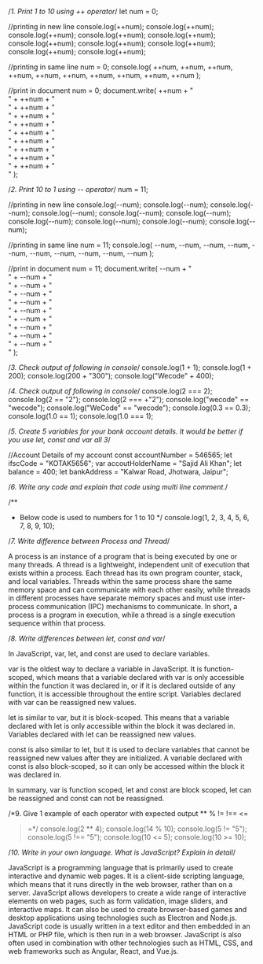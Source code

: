 /*1. Print 1 to 10 using ++ operator*/
let num = 0;

//printing in new line
console.log(++num);
console.log(++num);
console.log(++num);
console.log(++num);
console.log(++num);
console.log(++num);
console.log(++num);
console.log(++num);
console.log(++num);
console.log(++num);

//printing in same line
num = 0;
console.log(
  ++num,
  ++num,
  ++num,
  ++num,
  ++num,
  ++num,
  ++num,
  ++num,
  ++num,
  ++num
);

//print in document
num = 0;
document.write(
  ++num +
    "<br/>" +
    ++num +
    "<br/>" +
    ++num +
    "<br/>" +
    ++num +
    "<br/>" +
    ++num +
    "<br/>" +
    ++num +
    "<br/>" +
    ++num +
    "<br/>" +
    ++num +
    "<br/>" +
    ++num +
    "<br/>" +
    ++num +
    "<br/>"
);

/*2. Print 10 to 1 using -- operator*/
num = 11;

//printing in new line
console.log(--num);
console.log(--num);
console.log(--num);
console.log(--num);
console.log(--num);
console.log(--num);
console.log(--num);
console.log(--num);
console.log(--num);
console.log(--num);

//printing in same line
num = 11;
console.log(
  --num,
  --num,
  --num,
  --num,
  --num,
  --num,
  --num,
  --num,
  --num,
  --num
);

//print in document
num = 11;
document.write(
  --num +
    "<br/>" +
    --num +
    "<br/>" +
    --num +
    "<br/>" +
    --num +
    "<br/>" +
    --num +
    "<br/>" +
    --num +
    "<br/>" +
    --num +
    "<br/>" +
    --num +
    "<br/>" +
    --num +
    "<br/>" +
    --num +
    "<br/>"
);

/*3. Check output of following in console*/
console.log(1 + 1);
console.log(1 + 200);
console.log(200 + "300");
console.log("Wecode" + 400);

/*4. Check output of following in console*/
console.log(2 === 2);
console.log(2 == "2");
console.log(2 === +"2");
console.log("wecode" == "wecode");
console.log("WeCode" == "wecode");
console.log(0.3 == 0.3);
console.log(1.0 == 1);
console.log(1.0 === 1);

/*5. Create 5 variables for your bank account details. It would be better if you use let, const and var all 3*/

//Account Details of my account
const accountNumber = 546565;
let ifscCode = "KOTAK5656";
var accoutHolderName = "Sajid Ali Khan";
let balance = 400;
let bankAddress = "Kalwar Road, Jhotwara, Jaipur";

/*6. Write any code and explain that code using multi line comment.*/

/**
 * Below code is used to numbers for 1 to 10
 */
console.log(1, 2, 3, 4, 5, 6, 7, 8, 9, 10);

/*7. Write difference between Process and Thread*/

A process is an instance of a program that is being executed by one or many threads. A thread is a lightweight, independent unit of execution that exists within a process. Each thread has its own program counter, stack, and local variables. Threads within the same process share the same memory space and can communicate with each other easily, while threads in different processes have separate memory spaces and must use inter-process communication (IPC) mechanisms to communicate. In short, a process is a program in execution, while a thread is a single execution sequence within that process.

/*8. Write differences between let, const and var*/

In JavaScript, var, let, and const are used to declare variables.

var is the oldest way to declare a variable in JavaScript. It is function-scoped, which means that a variable declared with var is only accessible within the function it was declared in, or if it is declared outside of any function, it is accessible throughout the entire script. Variables declared with var can be reassigned new values.

let is similar to var, but it is block-scoped. This means that a variable declared with let is only accessible within the block it was declared in. Variables declared with let can be reassigned new values.

const is also similar to let, but it is used to declare variables that cannot be reassigned new values after they are initialized. A variable declared with const is also block-scoped, so it can only be accessed within the block it was declared in.

In summary, var is function scoped, let and const are block scoped, let can be reassigned and const can not be reassigned.

/*9. Give 1 example of each operator with expected output
 **
 %
 !=
 !==
 <=
 >=*/
console.log(2 ** 4);
console.log(14 % 10);
console.log(5 != "5");
console.log(5 !== "5");
console.log(10 <= 5);
console.log(10 >= 10);

/*10. Write in your own language. What is JavaScript? Explain in detail*/

JavaScript is a programming language that is primarily used to create interactive and dynamic web pages. It is a client-side scripting language, which means that it runs directly in the web browser, rather than on a server. JavaScript allows developers to create a wide range of interactive elements on web pages, such as form validation, image sliders, and interactive maps. It can also be used to create browser-based games and desktop applications using technologies such as Electron and Node.js. JavaScript code is usually written in a text editor and then embedded in an HTML or PHP file, which is then run in a web browser. JavaScript is also often used in combination with other technologies such as HTML, CSS, and web frameworks such as Angular, React, and Vue.js.